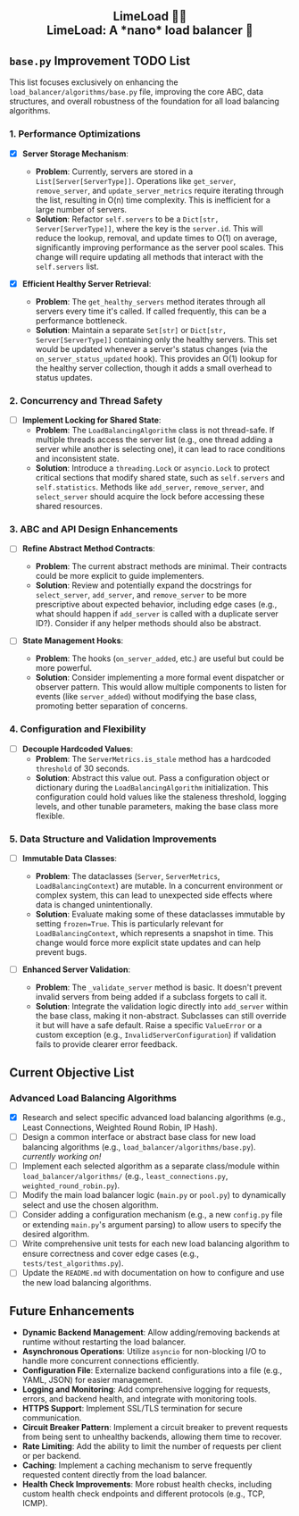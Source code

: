<h2 align="center">
    LimeLoad 🍋‍🟩
    <br>
    LimeLoad: A *nano* load balancer 💚
</h2>

## `base.py` Improvement TODO List

This list focuses exclusively on enhancing the `load_balancer/algorithms/base.py` file, improving the core ABC, data structures, and overall robustness of the foundation for all load balancing algorithms.

### 1. Performance Optimizations

-   [x] **Server Storage Mechanism**:
    -   **Problem**: Currently, servers are stored in a `List[Server[ServerType]]`. Operations like `get_server`, `remove_server`, and `update_server_metrics` require iterating through the list, resulting in O(n) time complexity. This is inefficient for a large number of servers.
    -   **Solution**: Refactor `self.servers` to be a `Dict[str, Server[ServerType]]`, where the key is the `server.id`. This will reduce the lookup, removal, and update times to O(1) on average, significantly improving performance as the server pool scales. This change will require updating all methods that interact with the `self.servers` list.

-   [x] **Efficient Healthy Server Retrieval**:
    -   **Problem**: The `get_healthy_servers` method iterates through all servers every time it's called. If called frequently, this can be a performance bottleneck.
    -   **Solution**: Maintain a separate `Set[str]` or `Dict[str, Server[ServerType]]` containing only the healthy servers. This set would be updated whenever a server's status changes (via the `on_server_status_updated` hook). This provides an O(1) lookup for the healthy server collection, though it adds a small overhead to status updates.

### 2. Concurrency and Thread Safety

-   [ ] **Implement Locking for Shared State**:
    -   **Problem**: The `LoadBalancingAlgorithm` class is not thread-safe. If multiple threads access the server list (e.g., one thread adding a server while another is selecting one), it can lead to race conditions and inconsistent state.
    -   **Solution**: Introduce a `threading.Lock` or `asyncio.Lock` to protect critical sections that modify shared state, such as `self.servers` and `self.statistics`. Methods like `add_server`, `remove_server`, and `select_server` should acquire the lock before accessing these shared resources.

### 3. ABC and API Design Enhancements

-   [ ] **Refine Abstract Method Contracts**:
    -   **Problem**: The current abstract methods are minimal. Their contracts could be more explicit to guide implementers.
    -   **Solution**: Review and potentially expand the docstrings for `select_server`, `add_server`, and `remove_server` to be more prescriptive about expected behavior, including edge cases (e.g., what should happen if `add_server` is called with a duplicate server ID?). Consider if any helper methods should also be abstract.

-   [ ] **State Management Hooks**:
    -   **Problem**: The hooks (`on_server_added`, etc.) are useful but could be more powerful.
    -   **Solution**: Consider implementing a more formal event dispatcher or observer pattern. This would allow multiple components to listen for events (like `server_added`) without modifying the base class, promoting better separation of concerns.

### 4. Configuration and Flexibility

-   [ ] **Decouple Hardcoded Values**:
    -   **Problem**: The `ServerMetrics.is_stale` method has a hardcoded `threshold` of 30 seconds.
    -   **Solution**: Abstract this value out. Pass a configuration object or dictionary during the `LoadBalancingAlgorithm` initialization. This configuration could hold values like the staleness threshold, logging levels, and other tunable parameters, making the base class more flexible.

### 5. Data Structure and Validation Improvements

-   [ ] **Immutable Data Classes**:
    -   **Problem**: The dataclasses (`Server`, `ServerMetrics`, `LoadBalancingContext`) are mutable. In a concurrent environment or complex system, this can lead to unexpected side effects where data is changed unintentionally.
    -   **Solution**: Evaluate making some of these dataclasses immutable by setting `frozen=True`. This is particularly relevant for `LoadBalancingContext`, which represents a snapshot in time. This change would force more explicit state updates and can help prevent bugs.

-   [ ] **Enhanced Server Validation**:
    -   **Problem**: The `_validate_server` method is basic. It doesn't prevent invalid servers from being added if a subclass forgets to call it.
    -   **Solution**: Integrate the validation logic directly into `add_server` within the base class, making it non-abstract. Subclasses can still override it but will have a safe default. Raise a specific `ValueError` or a custom exception (e.g., `InvalidServerConfiguration`) if validation fails to provide clearer error feedback.

## Current Objective List

### Advanced Load Balancing Algorithms
- [x] Research and select specific advanced load balancing algorithms (e.g., Least Connections, Weighted Round Robin, IP Hash).
- [ ] Design a common interface or abstract base class for new load balancing algorithms (e.g., `load_balancer/algorithms/base.py`). *currently working on!*
- [ ] Implement each selected algorithm as a separate class/module within `load_balancer/algorithms/` (e.g., `least_connections.py`, `weighted_round_robin.py`).
- [ ] Modify the main load balancer logic (`main.py` or `pool.py`) to dynamically select and use the chosen algorithm.
- [ ] Consider adding a configuration mechanism (e.g., a new `config.py` file or extending `main.py`'s argument parsing) to allow users to specify the desired algorithm.
- [ ] Write comprehensive unit tests for each new load balancing algorithm to ensure correctness and cover edge cases (e.g., `tests/test_algorithms.py`).
- [ ] Update the `README.md` with documentation on how to configure and use the new load balancing algorithms.

## Future Enhancements
- **Dynamic Backend Management**: Allow adding/removing backends at runtime without restarting the load balancer.
- **Asynchronous Operations**: Utilize `asyncio` for non-blocking I/O to handle more concurrent connections efficiently.
- **Configuration File**: Externalize backend configurations into a file (e.g., YAML, JSON) for easier management.
- **Logging and Monitoring**: Add comprehensive logging for requests, errors, and backend health, and integrate with monitoring tools.
- **HTTPS Support**: Implement SSL/TLS termination for secure communication.
- **Circuit Breaker Pattern**: Implement a circuit breaker to prevent requests from being sent to unhealthy backends, allowing them time to recover.
- **Rate Limiting**: Add the ability to limit the number of requests per client or per backend.
- **Caching**: Implement a caching mechanism to serve frequently requested content directly from the load balancer.
- **Health Check Improvements**: More robust health checks, including custom health check endpoints and different protocols (e.g., TCP, ICMP).
